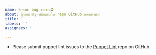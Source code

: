 ```yaml
---
name: ตุ๊กตาผ้า bug รายงาน⛔️
about: ตุ๊กตาผ้าปัญหามีติดตามใน repo GitHub แยกต่างหาก
title: ''
labels: ''
assignees: ''

---
```


* Please submit puppet lint issues to the [Puppet Lint](https://github.com/rodjek/puppet-lint) repo on GitHub.
